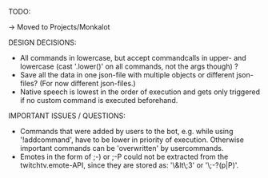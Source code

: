 TODO:

-> Moved to Projects/Monkalot


DESIGN DECISIONS:

* All commands in lowercase, but accept commandcalls in upper- and lowercase (cast '.lower()' on all commands, not the args though) ?
* Save all the data in one json-file with multiple objects or different json-files? (For now different json-files.)
* Native speech is lowest in the order of execution and gets only triggered if no custom command is executed beforehand.


IMPORTANT ISSUES / QUESTIONS:

* Commands that were added by users to the bot, e.g. while using '!addcommand', have to be lower in priority of execution. Otherwise important commands can be 'overwritten' by usercommands.
* Emotes in the form of ;-) or ;-P could not be extracted from the twitchtv.emote-API, since they are stored as: '\\&lt\\;3' or '\\;-?(p|P)'.
